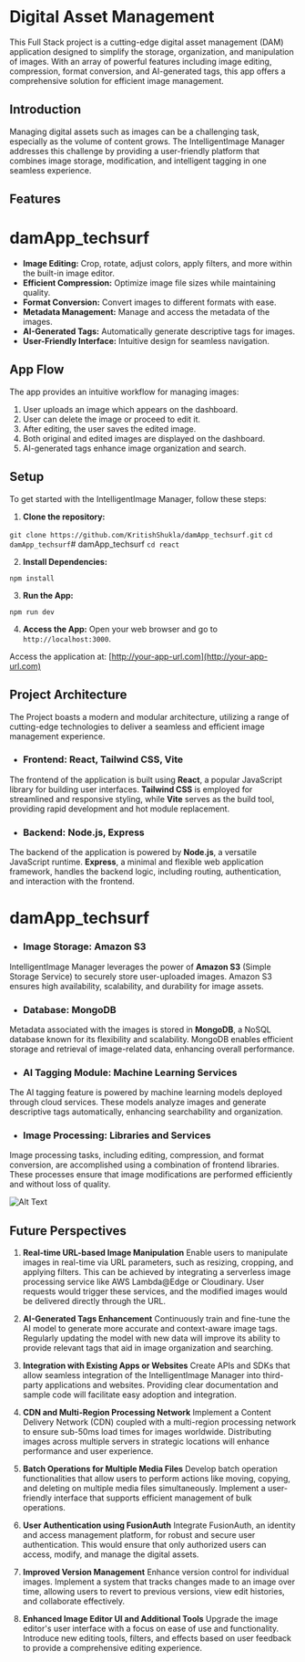 # Digital Asset Management

This Full Stack project is a cutting-edge digital asset management (DAM) application designed to simplify the storage, organization, and manipulation of images. With an array of powerful features including image editing, compression, format conversion, and AI-generated tags, this app offers a comprehensive solution for efficient image management.

## Introduction

Managing digital assets such as images can be a challenging task, especially as the volume of content grows. The IntelligentImage Manager addresses this challenge by providing a user-friendly platform that combines image storage, modification, and intelligent tagging in one seamless experience.

## Features
# damApp_techsurf
- **Image Editing:** Crop, rotate, adjust colors, apply filters, and more within the built-in image editor.
- **Efficient Compression:** Optimize image file sizes while maintaining quality.
- **Format Conversion:** Convert images to different formats with ease.
- **Metadata Management:** Manage and access the metadata of the images.
- **AI-Generated Tags:** Automatically generate descriptive tags for images.
- **User-Friendly Interface:** Intuitive design for seamless navigation.

## App Flow

The app provides an intuitive workflow for managing images:

1. User uploads an image which appears on the dashboard.
2. User can delete the image or proceed to edit it.
3. After editing, the user saves the edited image.
4. Both original and edited images are displayed on the dashboard.
5. AI-generated tags enhance image organization and search.

## Setup

To get started with the IntelligentImage Manager, follow these steps:

1. **Clone the repository:**

`git clone https://github.com/KritishShukla/damApp_techsurf.git`
`cd damApp_techsurf`# damApp_techsurf
`cd react`


2. **Install Dependencies:**

`npm install`


3. **Run the App:**

`npm run dev`


4. **Access the App:**
Open your web browser and go to `http://localhost:3000`.

Access the application at: [http://your-app-url.com](http://your-app-url.com)

## Project Architecture

The Project boasts a modern and modular architecture, utilizing a range of cutting-edge technologies to deliver a seamless and efficient image management experience.

- ### Frontend: React, Tailwind CSS, Vite

The frontend of the application is built using **React**, a popular JavaScript library for building user interfaces. **Tailwind CSS** is employed for streamlined and responsive styling, while **Vite** serves as the build tool, providing rapid development and hot module replacement.

- ### Backend: Node.js, Express

The backend of the application is powered by **Node.js**, a versatile JavaScript runtime. **Express**, a minimal and flexible web application framework, handles the backend logic, including routing, authentication, and interaction with the frontend.
# damApp_techsurf
- ### Image Storage: Amazon S3

IntelligentImage Manager leverages the power of **Amazon S3** (Simple Storage Service) to securely store user-uploaded images. Amazon S3 ensures high availability, scalability, and durability for image assets.

- ### Database: MongoDB

Metadata associated with the images is stored in **MongoDB**, a NoSQL database known for its flexibility and scalability. MongoDB enables efficient storage and retrieval of image-related data, enhancing overall performance.

- ### AI Tagging Module: Machine Learning Services

The AI tagging feature is powered by machine learning models deployed through cloud services. These models analyze images and generate descriptive tags automatically, enhancing searchability and organization.

- ### Image Processing: Libraries and Services

Image processing tasks, including editing, compression, and format conversion, are accomplished using a combination of frontend libraries. These processes ensure that image modifications are performed efficiently and without loss of quality.

![Alt Text](url_to_your_image)

## Future Perspectives

1. **Real-time URL-based Image Manipulation**
   Enable users to manipulate images in real-time via URL parameters, such as resizing, cropping, and applying filters. This can be achieved by integrating a serverless image processing service like AWS Lambda@Edge or Cloudinary. User requests would trigger these services, and the modified images would be delivered directly through the URL.

2. **AI-Generated Tags Enhancement**
   Continuously train and fine-tune the AI model to generate more accurate and context-aware image tags. Regularly updating the model with new data will improve its ability to provide relevant tags that aid in image organization and searching.

3. **Integration with Existing Apps or Websites**
   Create APIs and SDKs that allow seamless integration of the IntelligentImage Manager into third-party applications and websites. Providing clear documentation and sample code will facilitate easy adoption and integration.

4. **CDN and Multi-Region Processing Network**
   Implement a Content Delivery Network (CDN) coupled with a multi-region processing network to ensure sub-50ms load times for images worldwide. Distributing images across multiple servers in strategic locations will enhance performance and user experience.

5. **Batch Operations for Multiple Media Files**
   Develop batch operation functionalities that allow users to perform actions like moving, copying, and deleting on multiple media files simultaneously. Implement a user-friendly interface that supports efficient management of bulk operations.

6. **User Authentication using FusionAuth**
   Integrate FusionAuth, an identity and access management platform, for robust and secure user authentication. This would ensure that only authorized users can access, modify, and manage the digital assets.

7. **Improved Version Management**
   Enhance version control for individual images. Implement a system that tracks changes made to an image over time, allowing users to revert to previous versions, view edit histories, and collaborate effectively.

8. **Enhanced Image Editor UI and Additional Tools**
   Upgrade the image editor's user interface with a focus on ease of use and functionality. Introduce new editing tools, filters, and effects based on user feedback to provide a comprehensive editing experience.


